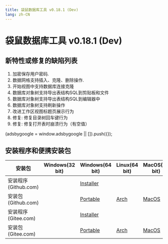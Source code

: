 ```yaml
---
title: 袋鼠数据库工具 v0.18.1 (Dev)
lang: zh-CN
---
```


# 袋鼠数据库工具 v0.18.1 (Dev)

## 新特性或修复的缺陷列表
1. 加密保存用户密码.
2. 数据网格支持插入、克隆、删除操作.
3. 开始视图中支持数据库连接克隆
4. 数据库对象树支持导出表结构SQL到剪贴板和文件
5. 数据库对象树支持导出表结构SQL到编辑器中
6. 数据库对象树支持刷新操作
7. 改进工作区视图标题页展示行为
8. 修复:  修复目录树回车键行为
9. 修复:  修复打开表时崩溃行为（有空值）

<div>
    <script2 type="text/javascript" async="true" src="https://pagead2.googlesyndication.com/pagead/js/adsbygoogle.js" />
    <ins class="adsbygoogle"
        style="display:block; text-align:center;"
        data-ad-layout="in-article"
        data-ad-format="fluid"
        data-ad-client="ca-pub-3975819313740938"
        data-ad-slot="6760827895"></ins>
    <script2 type="text/javascript">
        (adsbygoogle = window.adsbygoogle || []).push({});
    </script2>
</div>


## 安装程序和便携安装包 <Badge text="链接已失效" type="warning"/>

| 安装包        | Windows(32 bit) | Windows(64 bit) | Linux(64 bit)   | MacOS(64 bit)   |
|-----------------|-----------------|-----------------|-----------------|-----------------|
| 安装程序<br/>(Github.com) | | [Installer](https://github.com/dbkangaroo/kangaroo/releases/download/v0.18.1.200406/Kangaroo_0.18.1.200406_win64.exe) | | |
| 安装包<br/>(Github.com)  | | [Portable](https://github.com/dbkangaroo/kangaroo/releases/download/v0.18.1.200406/Kangaroo_0.18.1.200406_win64.7z) | [Arch](https://github.com/dbkangaroo/kangaroo/releases/download/v0.18.1.200406/Kangaroo_0.18.1.200406_arch.zip) | [MacOS](https://github.com/dbkangaroo/kangaroo/releases/download/v0.18.1.200406/Kangaroo_0.18.1.200406_macos.zip) |
| 安装程序<br/>(Gitee.com) | | [Installer](https://gitee.com/dbkangaroo/kangaroo/attach_files/368199/download) | | |
| 安装包<br/>(Gitee.com)  | | [Portable](https://gitee.com/dbkangaroo/kangaroo/attach_files/368198/download) | [Arch](https://gitee.com/dbkangaroo/kangaroo/attach_files/368200/download) | [MacOS](https://gitee.com/dbkangaroo/kangaroo/attach_files/368196/download) |